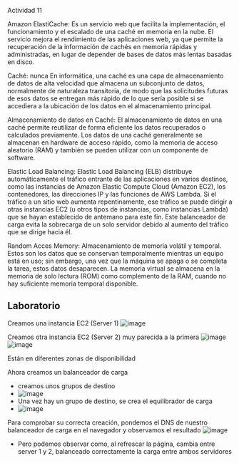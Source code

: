 Actividad 11

Amazon ElastiCache: Es un servicio web que facilita la implementación, el funcionamiento y el escalado de una caché en memoria en la nube. El servicio mejora el rendimiento de las aplicaciones web, ya que permite la recuperación de la información de cachés en memoria rápidas y administradas, en lugar de depender de bases de datos más lentas basadas en disco.

Caché: nunca
En informática, una caché es una capa de almacenamiento de datos de alta velocidad que almacena un subconjunto de datos, normalmente de naturaleza transitoria, de modo que las solicitudes futuras de esos datos se entregan más rápido de lo que sería posible si se accediera a la ubicación de los datos en el almacenamiento principal.

Almacenamiento de datos en Caché:  El almacenamiento de datos en una caché permite reutilizar de forma eficiente los datos recuperados o calculados previamente. Los datos de una caché generalmente se almacenan en hardware de acceso rápido, como la memoria de acceso aleatorio (RAM) y también se pueden utilizar con un componente de software.

Elastic Load Balancing: Elastic Load Balancing (ELB) distribuye automáticamente el tráfico entrante de las aplicaciones en varios destinos, como las instancias de Amazon Elastic Compute Cloud (Amazon EC2), los contenedores, las direcciones IP y las funciones de AWS Lambda. Si el tráfico a un sitio web aumenta repentinamente, ese tráfico se puede dirigir a otras instancias EC2 (u otros tipos de instancias, como instancias Lambda) que se hayan establecido de antemano para este fin. Este balanceador de carga evita la sobrecarga de un solo servidor debido al aumento del tráfico que se dirige hacia él.

Random Acces Memory: Almacenamiento de memoria volátil y temporal. Estos son los datos que se conservan temporalmente mientras un equipo está en uso; sin embargo, una vez que la máquina se apaga o se completa la tarea, estos datos desaparecen. La memoria virtual se almacena en la memoria de solo lectura (ROM) como complemento de la RAM, cuando no hay suficiente memoria temporal disponible.

## Laboratorio

Creamos una instancia EC2 (Server 1)
![image](https://github.com/JosueFlorian17/Comunicacion_de_datos_y_redes-2024/assets/150297452/123a018e-f164-4d02-83c3-2201ce0c7aeb)


Creamos otra instancia EC2 (Server 2) muy parecida a la primera 
![image](https://github.com/JosueFlorian17/Comunicacion_de_datos_y_redes-2024/assets/150297452/a5293762-57d5-4360-860d-8e089d285519)
![image](https://github.com/JosueFlorian17/Comunicacion_de_datos_y_redes-2024/assets/150297452/8526aa1a-1e6f-4772-808e-598c66a54892)


Están en diferentes zonas de disponibilidad

Ahora creamos un balanceador de carga
  - creamos unos grupos de destino
  - ![image](https://github.com/JosueFlorian17/Comunicacion_de_datos_y_redes-2024/assets/150297452/b14fc482-55f5-4050-99ac-5cd5a9bf7789)
- Una vez hay un grupo de destino, se crea el equilibrador de carga
- ![image](https://github.com/JosueFlorian17/Comunicacion_de_datos_y_redes-2024/assets/150297452/eba398e3-65dd-4f1d-8f2a-2e1a9c9ae728)

Para comprobar su correcta creación, pondemos el DNS de nuestro balanceador de carga en el navegador y observamos el resultado
![image](https://github.com/JosueFlorian17/Comunicacion_de_datos_y_redes-2024/assets/150297452/3dea6412-3962-4cfd-839f-2bd5b592423f)


- Pero podemos observar como, al refrescar la página, cambia entre server 1 y 2, balanceado correctamente la carga entre ambos servidores

